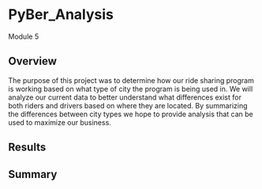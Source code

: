 # PyBer_Analysis
Module 5

## Overview
The purpose of this project was to determine how our ride sharing program is working based on what type of city the program is being used in. We will analyze our current data to better understand what differences exist for both riders and drivers based on where they are located. By summarizing the differences between city types we hope to provide analysis that can be used to maximize our business.

## Results


## Summary

